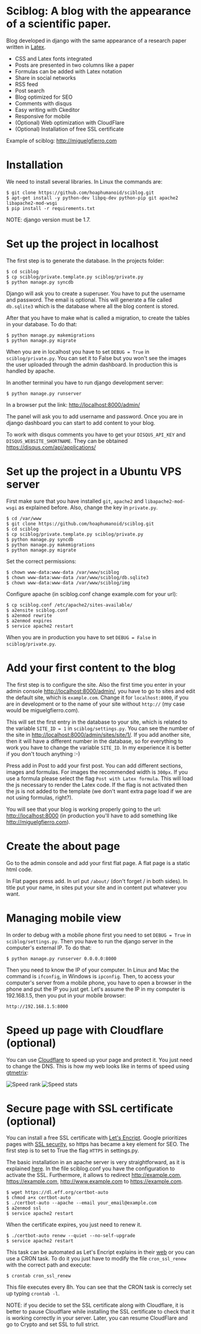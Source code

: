 Sciblog: A blog with the appearance of a scientific paper.
==================

Blog developed in django with the same appearance of a research paper written in [Latex](https://en.wikipedia.org/wiki/LaTeX).

* CSS and Latex fonts integrated
* Posts are presented in two columns like a paper
* Formulas can be added with Latex notation 
* Share in social networks
* RSS feed
* Post search 
* Blog optimized for SEO
* Comments with disqus
* Easy writing with Ckeditor
* Responsive for mobile
* (Optional) Web optimization with CloudFlare
* (Optional) Installation of free SSL certificate

Example of sciblog: http://miguelgfierro.com

Installation
==================

We need to install several libraries. In Linux the commands are:

	$ git clone https://github.com/hoaphumanoid/sciblog.git
	$ apt-get install -y python-dev libpq-dev python-pip git apache2 libapache2-mod-wsgi
	$ pip install -r requirements.txt 

NOTE: django version must be 1.7. 

Set up the project in localhost
==================================================
The first step is to generate the database. In the projects folder:
  
  	$ cd sciblog
	$ cp sciblog/private.template.py sciblog/private.py
	$ python manage.py syncdb  
	
Django will ask you to create a superuser. You have to put the username and password. The email is optional. 
This will generate a file called `db.sqlite3` which is the database where all the blog content is stored.

After that you have to make what is called a migration, to create the tables in your database. To do that:
	
	$ python manage.py makemigrations
	$ python manage.py migrate

When you are in localhost you have to set `DEBUG = True` in `sciblog/private.py`. You can set it to False but you won't see the images the user uploaded through the admin dashboard. In production this is handled by apache.

In another terminal you have to run django development server:

	$ python manage.py runserver  
	
In a browser put the link: [http://localhost:8000/admin/](http://localhost:8000/admin/)

The panel will ask you to add username and password. Once you are in django dashboard you can start to add content to
your blog.

To work with disqus comments you have to get your `DISQUS_API_KEY` and `DISQUS_WEBSITE_SHORTNAME`. They can be obtained https://disqus.com/api/applications/ 

Set up the project in a Ubuntu VPS server
==================================================

First make sure that you have installed `git`, `apache2` and `libapache2-mod-wsgi` as explained before. Also, change the key in `private.py`.

	$ cd /var/www
	$ git clone https://github.com/hoaphumanoid/sciblog.git
	$ cd sciblog
	$ cp sciblog/private.template.py sciblog/private.py
	$ python manage.py syncdb
	$ python manage.py makemigrations
	$ python manage.py migrate

Set the correct permissions:

	$ chown www-data:www-data /var/www/sciblog
	$ chown www-data:www-data /var/www/sciblog/db.sqlite3
	$ chown www-data:www-data /var/www/sciblog/img	

Configure apache (in sciblog.conf change example.com for your url):

	$ cp sciblog.conf /etc/apache2/sites-available/
	$ a2ensite sciblog.conf
	$ a2enmod rewrite
	$ a2enmod expires
	$ service apache2 restart

When you are in production you have to set `DEBUG = False` in `sciblog/private.py`.
	
Add your first content to the blog
==================================================

The first step is to configure the site. Also the first time you enter in your admin console [http://localhost:8000/admin/](http://localhost:8000/admin/),  you have to go to sites and edit the default site, which is `example.com`. Change it for `localhost:8000`, if you are in development or to the name of your site without `http://` (my case would be miguelgfierro.com).

This will set the first entry in the database to your site, which is related to the variable `SITE_ID = 1` in `sciblog/settings.py`. You can see the number of the site in [http://localhost:8000/admin/sites/site/1/](http://localhost:8000/admin/sites/site/1/). If you add another site, then it will have a different number in the database, so for everything to work you have to change the variable `SITE_ID`. In my experience it is better if you don't touch anything :-)

Press add in Post to add your first post. You can add different sections, images and formulas. For images the recommended width is `300px`. If you use a formula please select the flag `Post with Latex formula`. This will load the js necessary to render the Latex code. If the flag is not activated then the js is not added to the template (we don't want extra page load if we are not using formulas, right?).

You will see that your blog is working properly going to the url: [http://localhost:8000](http://localhost:8000) (in production you'll have to add something like http://miguelgfierro.com).


Create the about page
==================================================

Go to the admin console and add your first flat page. A flat page is a static html code. 

In Flat pages press add. In url put `/about/` (don't forget / in both sides). In title put your name, in sites put your site and in content put whatever you want. 


Managing mobile view
==================================================
In order to debug with a mobile phone first you need to set `DEBUG = True` in `sciblog/settings.py`. Then you have to run the django server in the computer's external IP. To do that:

	$ python manage.py runserver 0.0.0.0:8000
	 
Then you need to know the IP of your computer. In Linux and Mac the command is `ifconfig`, in Windows is `ipconfig`. Then, to access your computer's server from a mobile phone, you have to open a browser in the phone and put the IP you just get. Let's assume the IP in my computer is 192.168.1.5, then you put in your mobile browser:
	 
	http://192.168.1.5:8000 


Speed up page with Cloudflare (optional)
==================================================

You can use [Cloudflare](https://www.cloudflare.com/) to speed up your page and protect it. You just need to change the DNS. This is how my web looks like in terms of speed using [gtmetrix](https://gtmetrix.com):

![Speed rank](img/pagespeed1.png "Performance scores")
![Speed stats](img/pagespeed2.png "Page details")
 
Secure page with SSL certificate (optional)
==================================================

You can install a free SSL certificate with [Let's Encript](https://letsencrypt.org/). Google prioritizes pages with [SSL security](http://googlewebmastercentral.blogspot.be/2014/08/https-as-ranking-signal.html), so https has became a key element for SEO. The first step is to set to True the flag `HTTPS` in settings.py. 

The basic installation in an apache server is very straightforward, as it is explained [here](https://letsencrypt.org/getting-started/). In the file sciblog.conf you have the configuration to activate the SSL. Furthermore, it allows to redirect http://example.com, https://example.com, http://www.example.com to https://example.com. 

	$ wget https://dl.eff.org/certbot-auto
	$ chmod a+x certbot-auto
	$ ./certbot-auto --apache --email your_email@example.com
	$ a2enmod ssl
	$ service apache2 restart
    
When the certificate expires, you just need to renew it. 
    
	$ ./certbot-auto renew --quiet --no-self-upgrade
	$ service apache2 restart
	
This task can be automated as Let's Encript explains in their [web](https://letsencrypt.org/getting-started/) or you can use a CRON task. To do it you just have to modify the file `cron_ssl_renew` with the correct path and execute:

	$ crontab cron_ssl_renew

This file executes every 8h. You can see that the CRON task is correcly set up typing `crontab -l`.

NOTE: if you decide to set the SSL certificate along with Cloudflare, it is better to pause Cloudflare while installing the SSL certificate to check that it is working correctly in your server. Later, you can resume CloudFlare and go to Crypto and set SSL to full strict.
 
